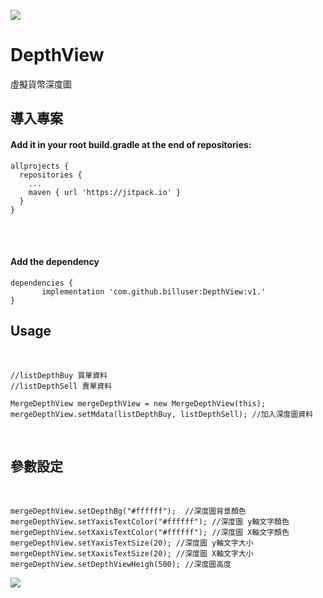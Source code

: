 [![](https://jitpack.io/v/billuser/DepthView.svg)](https://jitpack.io/#billuser/DepthView)

# DepthView
虛擬貨幣深度圖<br>

## 導入專案<br>
#### Add it in your root build.gradle at the end of repositories: <br>

```
allprojects {
  repositories {
	...
	maven { url 'https://jitpack.io' }
  }
}
```
  <br>
  <br>
  
  
#### Add the dependency <br>
```
dependencies {
       implementation 'com.github.billuser:DepthView:v1.'
}
```

## Usage
<br>


```
//listDepthBuy 買單資料
//listDepthSell 賣單資料

MergeDepthView mergeDepthView = new MergeDepthView(this);
mergeDepthView.setMdata(listDepthBuy, listDepthSell); //加入深度圖資料

```
<br>

## 參數設定
<br>

```
mergeDepthView.setDepthBg("#ffffff");  //深度圖背景顏色
mergeDepthView.setYaxisTextColor("#ffffff"); //深度圖 y軸文字顏色
mergeDepthView.setXaxisTextColor("#ffffff"); //深度圖 X軸文字顏色
mergeDepthView.setYaxisTextSize(20); //深度圖 y軸文字大小
mergeDepthView.setXaxisTextSize(20); //深度圖 X軸文字大小
mergeDepthView.setDepthViewHeigh(500); //深度圖高度

```

![](https://github.com/billuser/DepthView/blob/master/photo/Webp.net-gifmaker.gif)
